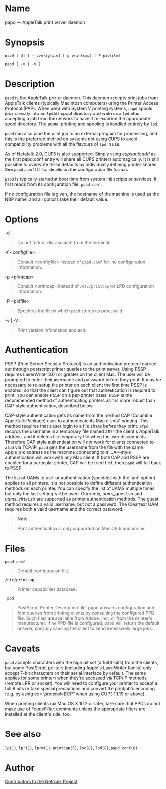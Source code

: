 # Name

papd — AppleTalk print server daemon

# Synopsis

`papd [-d] [-f configfile] [-p printcap] [-P pidfile]`

`papd [ -v | -V ]`

# Description

`papd` is the AppleTalk printer daemon. This daemon accepts print jobs
from AppleTalk clients (typically Macintosh computers) using the Printer
Access Protocol (PAP). When used with System V printing systems, `papd`
spools jobs directly into an `lpd(8)` spool directory and wakes up `lpd`
after accepting a job from the network to have it re-examine the
appropriate spool directory. The actual printing and spooling is handled
entirely by `lpd`.

`papd` can also pipe the print job to an external program for
processing, and this is the preferred method on systems not using CUPS
to avoid compatibility problems with all the flavours of `lpd` in use.

As of Netatalk 2.0, CUPS is also supported. Simply using *cupsautoadd*
as the first papd.conf entry will share all CUPS printers automagically.
It is still possible to overwrite these defaults by individually
defining printer shares. See `papd.conf(5)` for details on the
configuration file format.

`papd` is typically started at boot time from system init scripts or
services. It first reads from its configuration file, `papd.conf`.

If no configuration file is given, the hostname of the machine is used
as the NBP name, and all options take their default value.

# Options

-d

> Do not fork or disassociate from the terminal.

-f \<configfile\>

> Consult \<configfile\> instead of `papd.conf` for the configuration
information.

-p \<printcap\>

> Consult \<printcap\> instead of `/etc/printcap` for LPD configuration
information.

-P \<pidfile\>

> Specifies the file in which `papd` stores its process id.

-v | -V

> Print version information and exit.

# Authentication

PSSP (Print Server Security Protocol) is
an authentication protocol carried out
through postscript printer queries to the print server. Using PSSP
requires LaserWriter 8.6.1 or greater on the client Mac. The user will
be prompted to enter their username and password before they print. It
may be necessary to re-setup the printer on each client the first time
PSSP is enabled, so that the client can figure out that authentication
is required to print. You can enable PSSP on a per-printer basis. PSSP
is the recommended method of authenticating printers as it is more
robust than CAP-style authentication, described below.

CAP-style authentication gets its name
from the method CAP (Columbia AppleTalk Package) used to authenticate
its Mac clients' printing. This method requires that a user login to a
file share before they print. `afpd` records the username in a temporary
file named after the client's AppleTalk address, and it deletes the
temporary file when the user disconnects. Therefore CAP style
authentication will *not* work for clients connected to `afpd` via
TCP/IP. `papd` gets the username from the file with the same AppleTalk
address as the machine connecting to it. CAP-style authentication will
work with any Mac client. If both CAP and PSSP are enabled for a
particular printer, CAP will be tried first, then `papd` will fall back
to PSSP.

The list of UAMs to use for authentication (specified with the 'am'
option) applies to all printers. It is not possible to define different
authentication methods on each printer. You can specify the list of UAMS
multiple times, but only the last setting will be used. Currently,
*uams_guest.so* and *uams_clrtxt.so* are supported as printer
authentication methods. The guest method requires a valid username, but
not a password. The Cleartext UAM requires both a valid username and the
correct password.

> **Note**

> Print authentication is only supported on Mac OS 9 and earlier.

# Files

`papd.conf`

> Default configuration file.

`/etc/printcap`

> Printer capabilities database.

`.ppd`

> PostScript Printer Description file. papd answers configuration and font
queries from printing clients by consulting the configured PPD file.
Such files are available from Adobe, Inc., or from the printer's
manufacturer. If no PPD file is configured, papd will return the default
answer, possibly causing the client to send excessively large jobs.

# Caveats

`papd` accepts characters with the high bit set (a full 8-bits) from the
clients, but some PostScript printers (including Apple's LaserWriter
family) only accept 7-bit characters on their serial interface by
default. The same applies for some printers when they're accessed via
TCP/IP methods (remote LPR or socket). You will need to configure your
printer to accept a full 8 bits or take special precautions and convert
the printjob's encoding (e.g. by using *co="protocol=BCP"* when using
CUPS 1.1.19 or above).

When printing clients run Mac OS X 10.2 or later, take care that PPDs do
not make use of *\*cupsFilter:* comments unless the appropriate filters
are installed at the client's side, too.

# See also

`lp(1)`, `lpr(1)`, `lprm(1)`, `printcap(5)`, `lpc(8)`, `lpd(8)`, `papd.conf(8)`.

# Author

[Contributors to the Netatalk Project](https://netatalk.io/contributors)
